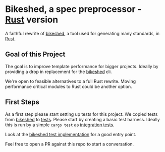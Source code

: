 # Bikeshed, a spec preprocessor - [Rust] version

A faithful rewrite of [bikeshed], a tool
used for generating many standards, in [Rust].

## Goal of this Project

The goal is to improve template performance for bigger projects. Ideally by
providing a drop in replacement for the [bikeshed] cli.

We're open to feasible alternatives to a full Rust rewrite. Moving performance
critical modules to Rust could be another option.

## First Steps

As a first step please start setting up tests for this project. We copied tests
from [bikeshed] to [tests](../blob/master/tests). Please start by creating a
basic test harness. Ideally this is run by a simple `cargo test` as
[integration tests].

Look at the [bikeshed test implementation] for a good entry point.

Feel free to open a PR against this repo to start a conversation.

[bikeshed]: https://github.com/tabatkins/bikeshed
[Rust]: https://www.rust-lang.org/
[integration tests]: https://doc.rust-lang.org/book/ch11-03-test-organization.html#integration-tests
[bikeshed test implementation]: https://github.com/tabatkins/bikeshed/blob/master/bikeshed/test.py#L44